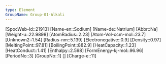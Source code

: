 ```yaml
---
type: Element
GroupName: Group-01-Alkali
---
```

[SpocWeb-Id::21913]
[Name-en::Sodium]
[Name-de::Natrium]
[Abbr::Na]
[Weight-u::22.9898]
[AtomRadius::2.23]
[Atom-Vol-ccm-mol::23.7]
[Unknown2::1.54]
[Radius-nm::5.139]
[Electronegative::0.9]
[Density::0.97]
[MeltingPoint::97.81]
[BoilingPoint::882.9]
[HeatCapacity::1.23]
[HeatConduct::1.41]
[Enthalpy::2.598]
[FormEnergy-kj-mol::96.96]
[PeriodNo::3]
[GroupNo::1]
[]
[Charge-e::11]

